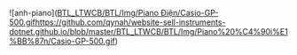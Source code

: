 ![anh-piano]([BTL_LTWCB/BTL/Img/Piano Điện/Casio-GP-500.gif](https://github.com/qynah/website-sell-instruments-dotnet.github.io/blob/master/BTL_LTWCB/BTL/Img/Piano%20%C4%90i%E1%BB%87n/Casio-GP-500.gif)https://github.com/qynah/website-sell-instruments-dotnet.github.io/blob/master/BTL_LTWCB/BTL/Img/Piano%20%C4%90i%E1%BB%87n/Casio-GP-500.gif)
